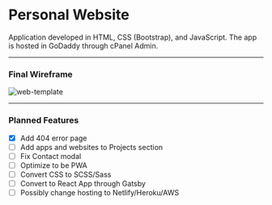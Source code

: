 # Personal Website

Application developed in HTML, CSS (Bootstrap), and JavaScript. The app is hosted in GoDaddy through cPanel Admin.

---

### Final Wireframe

![web-template](https://user-images.githubusercontent.com/50670255/68522638-56e06180-027b-11ea-8ae0-0be5571d314b.jpg)

---

### Planned Features

- [x] Add 404 error page
- [ ] Add apps and websites to Projects section
- [ ] Fix Contact modal
- [ ] Optimize to be PWA
- [ ] Convert CSS to SCSS/Sass
- [ ] Convert to React App through Gatsby
- [ ] Possibly change hosting to Netlify/Heroku/AWS
